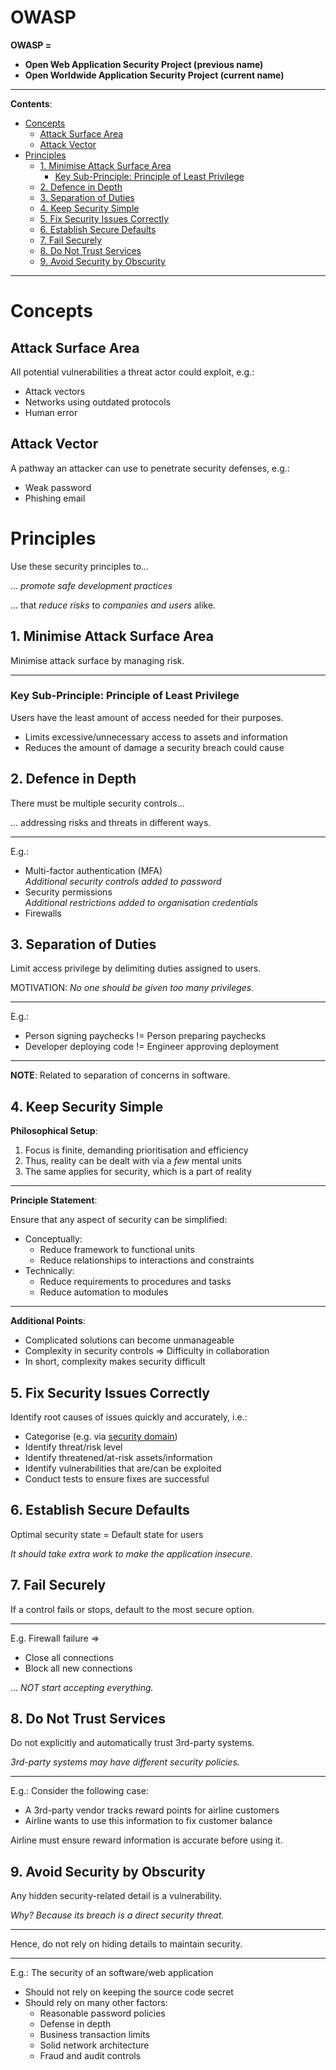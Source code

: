 <h1>OWASP</h1>

**OWASP =**

- **Open Web Application Security Project (previous name)**
- **Open Worldwide Application Security Project (current name)**

---

**Contents**:

- [Concepts](#concepts)
  - [Attack Surface Area](#attack-surface-area)
  - [Attack Vector](#attack-vector)
- [Principles](#principles)
  - [1. Minimise Attack Surface Area](#1-minimise-attack-surface-area)
    - [Key Sub-Principle: Principle of Least Privilege](#key-sub-principle-principle-of-least-privilege)
  - [2. Defence in Depth](#2-defence-in-depth)
  - [3. Separation of Duties](#3-separation-of-duties)
  - [4. Keep Security Simple](#4-keep-security-simple)
  - [5. Fix Security Issues Correctly](#5-fix-security-issues-correctly)
  - [6. Establish Secure Defaults](#6-establish-secure-defaults)
  - [7. Fail Securely](#7-fail-securely)
  - [8. Do Not Trust Services](#8-do-not-trust-services)
  - [9. Avoid Security by Obscurity](#9-avoid-security-by-obscurity)

---

# Concepts
## Attack Surface Area
All potential vulnerabilities a threat actor could exploit, e.g.:

- Attack vectors
- Networks using outdated protocols
- Human error

## Attack Vector
A pathway an attacker can use to penetrate security defenses, e.g.:

- Weak password
- Phishing email

# Principles
Use these security principles to...

... _promote safe development practices_

... that _reduce risks_ to _companies and users_ alike.

## 1. Minimise Attack Surface Area
Minimise attack surface by managing risk.

---

### Key Sub-Principle: Principle of Least Privilege
Users have the least amount of access needed for their purposes.

- Limits excessive/unnecessary access to assets and information
- Reduces the amount of damage a security breach could cause

## 2. Defence in Depth
There must be multiple security controls...

... addressing risks and threats in different ways.

---

E.g.:
- Multi-factor authentication (MFA) <br> _Additional security controls added to password_
- Security permissions <br> _Additional restrictions added to organisation credentials_
- Firewalls

## 3. Separation of Duties
Limit access privilege by delimiting duties assigned to users.

MOTIVATION: _No one should be given too many privileges._

---

E.g.:

- Person signing paychecks != Person preparing paychecks
- Developer deploying code != Engineer approving deployment

---

**NOTE**: Related to separation of concerns in software.

## 4. Keep Security Simple
**Philosophical Setup**:

1. Focus is finite, demanding prioritisation and efficiency
2. Thus, reality can be dealt with via a _few_ mental units
3. The same applies for security, which is a part of reality

---

**Principle Statement**:

Ensure that any aspect of security can be simplified:

- Conceptually:
    - Reduce framework to functional units
    - Reduce relationships to interactions and constraints
- Technically:
    - Reduce requirements to procedures and tasks
    - Reduce automation to modules

---

**Additional Points**:

- Complicated solutions can become unmanageable
- Complexity in security controls => Difficulty in collaboration
- In short, complexity makes security difficult

## 5. Fix Security Issues Correctly
Identify root causes of issues quickly and accurately, i.e.:

- Categorise (e.g. via [security domain](../foundations-of-cybersecurity/8-cybersecurity-domains.md))
- Identify threat/risk level
- Identify threatened/at-risk assets/information
- Identify vulnerabilities that are/can be exploited
- Conduct tests to ensure fixes are successful

## 6. Establish Secure Defaults
Optimal security state = Default state for users

_It should take extra work to make the application insecure._ 

## 7. Fail Securely
If a control fails or stops, default to the most secure option.

---

E.g. Firewall failure =>

- Close all connections
- Block all new connections

... _NOT start accepting everything._

## 8. Do Not Trust Services
Do not explicitly and automatically trust 3rd-party systems.

_3rd-party systems may have different security policies._

---

E.g.: Consider the following case:

- A 3rd-party vendor tracks reward points for airline customers
- Airline wants to use this information to fix customer balance

Airline must ensure reward information is accurate before using it.

## 9. Avoid Security by Obscurity
Any hidden security-related detail is a vulnerability.

_Why? Because its breach is a direct security threat._

---

Hence, do not rely on hiding details to maintain security.

---

E.g.: The security of an software/web application

- Should not rely on keeping the source code secret
- Should rely on many other factors:
    - Reasonable password policies
    - Defense in depth
    - Business transaction limits
    - Solid network architecture
    - Fraud and audit controls